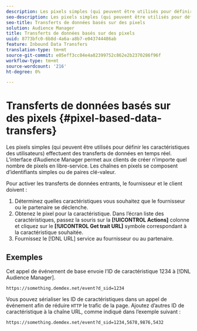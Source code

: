 ```yaml
---
description: Les pixels simples (qui peuvent être utilisés pour définir les caractéristiques des utilisateurs) effectuent des transferts de données en temps réel. L’interface d’Audience Manager permet aux clients de créer n’importe quel nombre de pixels en libre-service. Les chaînes en pixels se composent d’identifiants simples ou de paires clé-valeur.
seo-description: Les pixels simples (qui peuvent être utilisés pour définir les caractéristiques des utilisateurs) effectuent des transferts de données en temps réel. L’interface d’Audience Manager permet aux clients de créer n’importe quel nombre de pixels en libre-service. Les chaînes en pixels se composent d’identifiants simples ou de paires clé-valeur.
seo-title: Transferts de données basés sur des pixels
solution: Audience Manager
title: Transferts de données basés sur des pixels
uuid: 8773bfc0-6b8d-4a6a-a8b7-e043744486ab
feature: Inbound Data Transfers
translation-type: tm+mt
source-git-commit: e05eff3cc04e4a82399752c862e2b2370286f96f
workflow-type: tm+mt
source-wordcount: '216'
ht-degree: 0%

---
```



# Transferts de données basés sur des pixels {#pixel-based-data-transfers}

Les pixels simples (qui peuvent être utilisés pour définir les caractéristiques des utilisateurs) effectuent des transferts de données en temps réel. L’interface d’Audience Manager permet aux clients de créer n’importe quel nombre de pixels en libre-service. Les chaînes en pixels se composent d’identifiants simples ou de paires clé-valeur.

<!-- c_rt_inbound_pixel_transfers.xml -->

Pour activer les transferts de données entrants, le fournisseur et le client doivent :

1. Déterminez quelles caractéristiques vous souhaitez que le fournisseur ou le partenaire se déclenche.
1. Obtenez le pixel pour la caractéristique. Dans l’écran liste des caractéristiques, passez la souris sur la **[!UICONTROL Actions]** colonne et cliquez sur le **[!UICONTROL Get trait URL]** symbole correspondant à la caractéristique souhaitée.
1. Fournissez le [!DNL URL] service au fournisseur ou au partenaire.

## Exemples

Cet appel de événement de base envoie l’ID de caractéristique 1234 à [!DNL Audience Manager].

```
https://something.demdex.net/event?d_sid=1234
```

Vous pouvez sérialiser les ID de caractéristiques dans un appel de événement afin de réduire `HTTP` le trafic de la page. Ajoutez d’autres ID de caractéristique à la chaîne URL, comme indiqué dans l’exemple suivant :

```
https://something.demdex.net/event?d_sid=1234,5678,9876,5432
```
